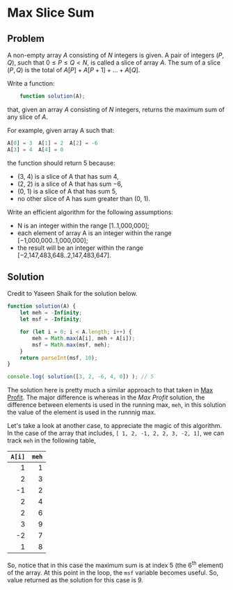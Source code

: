 # Max Slice Sum

## Problem

A non-empty array $A$ consisting of $N$ integers is given. A pair of integers $(P, Q)$, such that $0 ≤ P ≤ Q < N$, is called a slice of array $A$. The sum of a slice $(P, Q)$ is the total of $A[P] + A[P+1] + ... + A[Q]$.

Write a function:

```js
    function solution(A);
```

that, given an array $A$ consisting of $N$ integers, returns the maximum sum of any slice of $A$.

For example, given array A such that:

```js
A[0] = 3  A[1] = 2  A[2] = -6
A[3] = 4  A[4] = 0
```

the function should return 5 because:

- (3, 4) is a slice of A that has sum 4,
- (2, 2) is a slice of A that has sum −6,
- (0, 1) is a slice of A that has sum 5,
- no other slice of A has sum greater than (0, 1).

Write an efficient algorithm for the following assumptions:

- N is an integer within the range [1..1,000,000];
- each element of array A is an integer within the range [−1,000,000..1,000,000];
- the result will be an integer within the range [−2,147,483,648..2,147,483,647].

## Solution

Credit to Yaseen Shaik for the solution below.

```js
function solution(A) {
    let meh = -Infinity;
    let msf = -Infinity;

    for (let i = 0; i < A.length; i++) {
        meh = Math.max(A[i], meh + A[i]);
        msf = Math.max(msf, meh);
    }
    return parseInt(msf, 10);
}

console.log( solution([3, 2, -6, 4, 0]) ); // 5
```

The solution here is pretty much a similar approach to that taken in [Max Profit](MAXPROFIT.md). The major difference is whereas in the _Max Profit_ solution, the difference between elements is used in the running max, `meh`, in this solution the value of the element is used in the runnnig max.

Let's take a look at another case, to appreciate the magic of this algorithm. In the case of the array that includes, `[ 1, 2, -1, 2, 2, 3, -2, 1]`, we can track `meh` in the following table,

| `A[i]` | `meh` |
| ------:| -----:|
| 1      | 1     |
| 2      | 3     |
| -1     | 2     |
| 2      | 4     |
| 2      | 6     |
| 3      | 9     |
| -2     | 7     |
| 1      | 8     |

So, notice that in this case the maximum sum is at index 5 (the 6<sup>th</sup> element) of the array. At this point in the loop, the `msf` variable becomes useful. So, value returned as the solution for this case is 9.